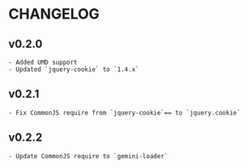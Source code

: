 # CHANGELOG

## v0.2.0

    - Added UMD support
    - Updated `jquery-cookie` to `1.4.x`

## v0.2.1

    - Fix CommonJS require from `jquery-cookie`== to `jquery.cookie`

## v0.2.2

    - Update CommonJS require to `gemini-loader`
